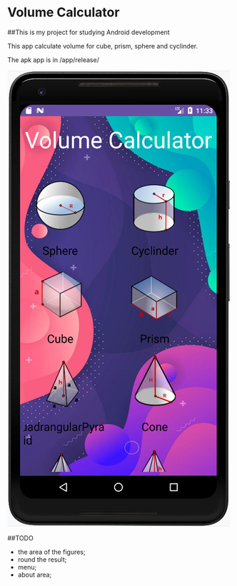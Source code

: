 # Volume Calculator

##This is my project for studying Android development

This app calculate volume for cube, prism, sphere and cyclinder.

The apk app is in /app/release/



![screenshot](screenshot.png)


##TODO
- the area of the figures;
- round the result;
- menu;
- about area;
